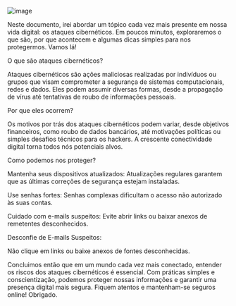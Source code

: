 ![image](https://github.com/HenriqueBran/Uma-An-lise-Abrangente-sobre-Ataques-Cibern-ticos/assets/114500097/93339c5e-0539-463d-b818-b5112690a6f8)


Neste documento, irei abordar um tópico cada vez mais presente em nossa vida digital: os ataques cibernéticos. Em poucos minutos, exploraremos o que são, por que acontecem e algumas dicas simples para nos protegermos. Vamos lá!

O que são ataques cibernéticos?

Ataques cibernéticos são ações maliciosas realizadas por indivíduos ou grupos que visam comprometer a segurança de sistemas computacionais, redes e dados. Eles podem assumir diversas formas, desde a propagação de vírus até tentativas de roubo de informações pessoais.

Por que eles ocorrem?

Os motivos por trás dos ataques cibernéticos podem variar, desde objetivos financeiros, como roubo de dados bancários, até motivações políticas ou simples desafios técnicos para os hackers. A crescente conectividade digital torna todos nós potenciais alvos.

Como podemos nos proteger?

Mantenha seus dispositivos atualizados: Atualizações regulares garantem que as últimas correções de segurança estejam instaladas.

Use senhas fortes: Senhas complexas dificultam o acesso não autorizado às suas contas.

Cuidado com e-mails suspeitos: Evite abrir links ou baixar anexos de remetentes desconhecidos.

Desconfie de E-mails Suspeitos:

Não clique em links ou baixe anexos de fontes desconhecidas.



Concluimos então que em um mundo cada vez mais conectado, entender os riscos dos ataques cibernéticos é essencial. Com práticas simples e conscientização, podemos proteger nossas informações e garantir uma presença digital mais segura. Fiquem atentos e mantenham-se seguros online! Obrigado.


